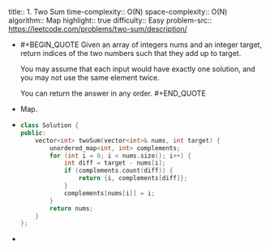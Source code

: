 title:: 1. Two Sum
time-complexity:: O(N)
space-complexity:: O(N)
algorithm:: Map
highlight:: true
difficulty:: Easy
problem-src:: https://leetcode.com/problems/two-sum/description/

- #+BEGIN_QUOTE
  Given an array of integers nums and an integer target, return indices of the two numbers such that they add up to target.
  
  You may assume that each input would have exactly one solution, and you may not use the same element twice.
  
  You can return the answer in any order.
  #+END_QUOTE
- Map.
- ```cpp
  class Solution {
  public:
      vector<int> twoSum(vector<int>& nums, int target) {
          unordered_map<int, int> complements;
          for (int i = 0; i < nums.size(); i++) {
              int diff = target - nums[i];
              if (complements.count(diff)) {
                  return {i, complements[diff]};
              }
              complements[nums[i]] = i;
          }
          return nums;
      }
  };
  ```
-